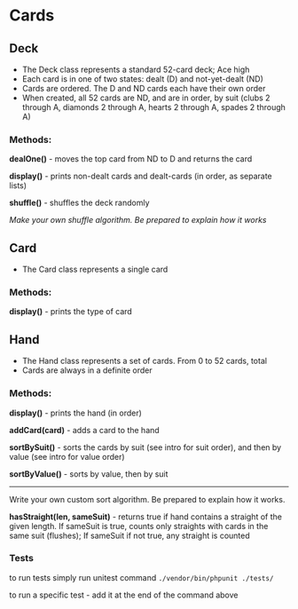 # Cards

## Deck
- The Deck class represents a standard 52-card deck; Ace high
- Each card is in one of two states: dealt (D) and not-yet-dealt (ND)
- Cards are ordered. The D and ND cards each have their own order
- When created, all 52 cards are ND, and are in order, by suit (clubs 2 through A, diamonds 2 through A, hearts 2 through A, spades 2 through A)

### Methods:

**dealOne()** - moves the top card from ND to D and returns the card

**display()** - prints non-dealt cards and dealt-cards (in order, as separate lists) 

**shuffle()** - shuffles the deck randomly

*Make your own shuffle algorithm. Be prepared to explain how it works*

## Card
- The Card class represents a single card

### Methods:

**display()** - prints the type of card

## Hand
- The Hand class represents a set of cards. From 0 to 52 cards, total
- Cards are always in a definite order

### Methods:

**display()** - prints the hand (in order)

**addCard(card)** - adds a card to the hand

**sortBySuit()** - sorts the cards by suit (see intro for suit order), and then by value (see intro for value order)

**sortByValue()** - sorts by value, then by suit

---

Write your own custom sort algorithm. Be prepared to explain how it works.

**hasStraight(len, sameSuit)** - returns true if hand contains a straight of the given length.
If sameSuit is true, counts only straights with cards in the same suit (flushes);
If sameSuit if not true, any straight is counted


### Tests
to run tests simply run unitest command  `./vendor/bin/phpunit ./tests/`

to run a specific test - add it at the end of the command above
